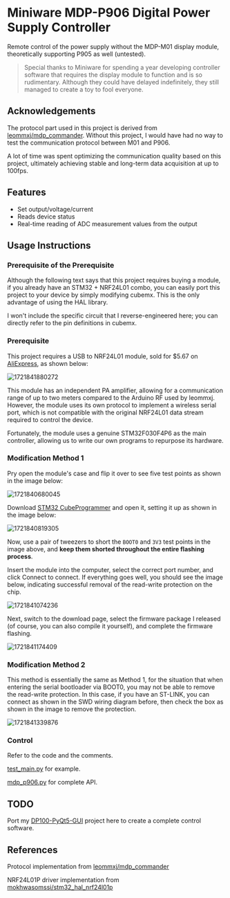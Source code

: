 # Miniware MDP-P906 Digital Power Supply Controller

Remote control of the power supply without the MDP-M01 display module, theoretically supporting P905 as well (untested).

> Special thanks to Miniware for spending a year developing controller software that requires the display module to function and is so rudimentary. Although they could have delayed indefinitely, they still managed to create a toy to fool everyone.

## Acknowledgements

The protocol part used in this project is derived from  [leommxj/mdp_commander](https://github.com/leommxj/mdp_commander). Without this project, I would have had no way to test the communication protocol between M01 and P906.

A lot of time was spent optimizing the communication quality based on this project, ultimately achieving stable and long-term data acquisition at up to 100fps.

## Features

- Set output/voltage/current
- Reads device status
- Real-time reading of ADC measurement values from the output

## Usage Instructions

### Prerequisite of the Prerequisite

Although the following text says that this project requires buying a module, if you already have an STM32 + NRF24L01 combo, you can easily port this project to your device by simply modifying cubemx. This is the only advantage of using the HAL library.

I won't include the specific circuit that I reverse-engineered here; you can directly refer to the pin definitions in cubemx.

### Prerequisite

This project requires a USB to NRF24L01 module, sold for $5.67 on [AliExpress](https://www.aliexpress.com/item/1005006003453078.html?spm=a2g0o.productlist.main.7.3828oWBqoWBqd6&algo_pvid=27999fdf-f812-4149-b2a8-251e95c1cc29), as shown below:

![1721841880272](image/readme_EN/1721841880272.png)

This module has an independent PA amplifier, allowing for a communication range of up to two meters compared to the Arduino RF used by leommxj. However, the module uses its own protocol to implement a wireless serial port, which is not compatible with the original NRF24L01 data stream required to control the device.

Fortunately, the module uses a genuine STM32F030F4P6 as the main controller, allowing us to write our own programs to repurpose its hardware.

### Modification Method 1

Pry open the module's case and flip it over to see five test points as shown in the image below:

![1721840680045](image/readme/1721840680045.png)

Download [STM32 CubeProgrammer](https://www.st.com/en/development-tools/stm32cubeprog.html) and open it, setting it up as shown in the image below:

![1721840819305](image/readme/1721840819305.png)

Now, use a pair of tweezers to short the `BOOT0` and `3V3` test points in the image above, and **keep them shorted throughout the entire flashing process**.

Insert the module into the computer, select the correct port number, and click Connect to connect. If everything goes well, you should see the image below, indicating successful removal of the read-write protection on the chip.

![1721841074236](image/readme/1721841074236.png)

Next, switch to the download page, select the firmware package I released (of course, you can also compile it yourself), and complete the firmware flashing.

![1721841174409](image/readme/1721841174409.png)

### Modification Method 2

This method is essentially the same as Method 1, for the situation that when entering the serial bootloader via BOOT0, you may not be able to remove the read-write protection. In this case, if you have an ST-LINK, you can connect as shown in the SWD wiring diagram before, then check the box as shown in the image to remove the protection.

![1721841339876](image/readme/1721841339876.png)

### Control

Refer to the code and the comments.

[test_main.py](./test_main.py) for example.

[mdp_p906.py](./mdp_controller/mdp_p906.py) for complete API.

## TODO

Port my [DP100-PyQt5-GUI](https://github.com/ElluIFX/DP100-PyQt5-GUI) project here to create a complete control software.

## References

Protocol implementation from [leommxj/mdp_commander](https://github.com/leommxj/mdp_commander)

NRF24L01P driver implementation from [mokhwasomssi/stm32_hal_nrf24l01p](https://github.com/mokhwasomssi/stm32_hal_nrf24l01p)
